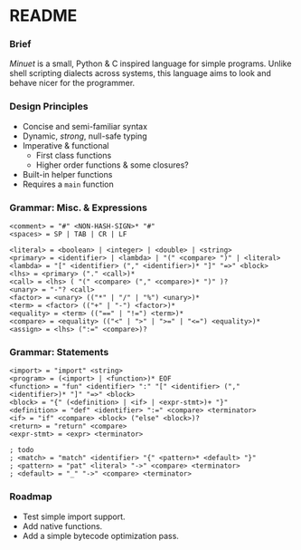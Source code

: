 # README

### Brief
_Minuet_ is a small, Python & C inspired language for simple programs. Unlike shell scripting dialects across systems, this language aims to look and behave nicer for the programmer.

### Design Principles
 - Concise and semi-familiar syntax
 - Dynamic, _strong_, null-safe typing
 - Imperative & functional
    - First class functions
    - Higher order functions & some closures?
 - Built-in helper functions
 - Requires a `main` function

### Grammar: Misc. & Expressions
```
<comment> = "#" <NON-HASH-SIGN>* "#"
<spaces> = SP | TAB | CR | LF

<literal> = <boolean> | <integer> | <double> | <string>
<primary> = <identifier> | <lambda> | "(" <compare> ")" | <literal>
<lambda> = "[" <identifier> ("," <identifier>)* "]" "=>" <block>
<lhs> = <primary> ("." <call>)*
<call> = <lhs> ( "(" <compare> ("," <compare>)* ")" )?
<unary> = "-"? <call>
<factor> = <unary> (("*" | "/" | "%") <unary>)*
<term> = <factor> (("+" | "-") <factor>)*
<equality> = <term> (("==" | "!=") <term>)*
<compare> = <equality> (("<" | ">" | ">=" | "<=") <equality>)*
<assign> = <lhs> (":=" <compare>)?
```

### Grammar: Statements
```
<import> = "import" <string>
<program> = (<import> | <function>)* EOF
<function> = "fun" <identifier> ":" "[" <identifier> ("," <identifier>)* "]" "=>" <block>
<block> = "{" (<definition> | <if> | <expr-stmt>)+ "}"
<definition> = "def" <identifier> ":=" <compare> <terminator>
<if> = "if" <compare> <block> ("else" <block>)?
<return> = "return" <compare>
<expr-stmt> = <expr> <terminator>

; todo
; <match> = "match" <identifier> "{" <pattern>* <default> "}"
; <pattern> = "pat" <literal> "->" <compare> <terminator>
; <default> = "_" "->" <compare> <terminator>
```

### Roadmap
 - Test simple import support.
 - Add native functions.
 - Add a simple bytecode optimization pass.
